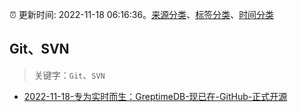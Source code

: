 :alarm_clock: 更新时间: 2022-11-18 06:16:36。[来源分类](../README.md)、[标签分类](../TAGS.md)、[时间分类](../TIMELINE.md)

## Git、SVN


> 关键字：`Git`、`SVN`



- [2022-11-18-专为实时而生：GreptimeDB-现已在-GitHub-正式开源](https://toutiao.io/k/phsjngz) 